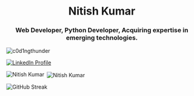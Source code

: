 <h1 align="center">Nitish Kumar</h1>
<h3 align="center">Web Developer, Python Developer, Acquiring expertise in emerging technologies.</h3>
<p align="left"> <img src="https://komarev.com/ghpvc/?username=c0d1ngthunder&label=Profile%20views&color=0e75b6&style=flat" alt="c0d1ngthunder" /> </p>

<p align="left"> 
  <a href="https://www.linkedin.com/in/nitish-kumar-458b45316/" target="_blank">
    <img src="https://img.shields.io/static/v1?label=LinkedIn&message=Connect&color=0A66C2&logo=linkedin&style=for-the-badge" alt="LinkedIn Profile" />
  </a> 
</p>

<p><img align="left" src="https://github-readme-stats.vercel.app/api/top-langs?username=c0d1ngthunder&show_icons=true&locale=en&layout=compact&theme=transparent&hide_border=true" alt="Nitish Kumar" /></p>
<p>&nbsp;<img align="center" src="https://github-readme-stats.vercel.app/api?username=c0d1ngthunder&show_icons=true&locale=en&theme=transparent&hide_border=true" alt="Nitish Kumar" /></p>
<p><img src="https://github-readme-streak-stats.herokuapp.com?user=c0d1ngthunder&theme=transparent&hide_border=true&date_format=j%20M%5B%20Y%5D" alt="GitHub Streak" /></p>
